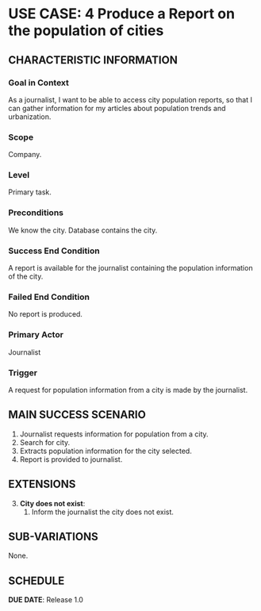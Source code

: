 # USE CASE: 4 Produce a Report on the population of cities

## CHARACTERISTIC INFORMATION

### Goal in Context

As a journalist, I want to be able to access city population reports, so that I can gather information for my articles about population trends and urbanization.

### Scope

Company.

### Level

Primary task.

### Preconditions

We know the city. Database contains the city.

### Success End Condition

A report is available for the journalist containing the population information of the city.

### Failed End Condition

No report is produced.

### Primary Actor

Journalist

### Trigger

A request for population information from a city is made by the journalist.

## MAIN SUCCESS SCENARIO

1. Journalist requests information for population from a city.
2. Search for city.
3. Extracts population information for the city selected.
4. Report is provided to journalist.

## EXTENSIONS

3. **City does not exist**:
    1. Inform the journalist the city does not exist.

## SUB-VARIATIONS

None.

## SCHEDULE

**DUE DATE**: Release 1.0